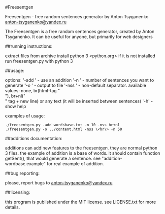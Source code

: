 #Freesentgen

Freesentgen - free random sentences generator by Anton Tsyganenko <anton-tsyganenko@yandex.ru>

The Freesentgen is a free random sentences generator, created by Anton Tsyganenko.
It can be useful for anyone, but primarily for web designers

##running instructions:

extract files from archive
install python 3 <python.org> if it is not installed
run freesentgen.py with python 3

##usage:

options:
'-add <file>'   - use an addition
'-n <number>'   - number of sentences you want to generate
'-o <file>'     - output to file
'-nss <value>'  - non-default separator. available values: none, br(html-tag "<br>"), br+nl("<br>" tag + new line) or any text (it will be inserted between sentences)
'-h'            - show help

examples of usage:

	./freesentgen.py -add wordsbase.txt -n 10 -nss br+nl
	./freesentgen.py -o ../content.html -nss \<hr\> -n 50

##additions documentation:

additions can add new features to the freesentgen.
they are normal python 3 files.
the example of addition is a base of words. it should contain function getSent(), that would generate a sentence.
see "addition-wordbase.example" for real example of addition.

##bug reporting:

please, report bugs to anton-tsyganenko@yandex.ru

##licensing:

this program is published under the MIT license. see LICENSE.txt for more details.
